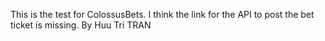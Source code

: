 This is the test for ColossusBets. 
I think the link for the API to post the bet ticket is missing.
By Huu Tri TRAN